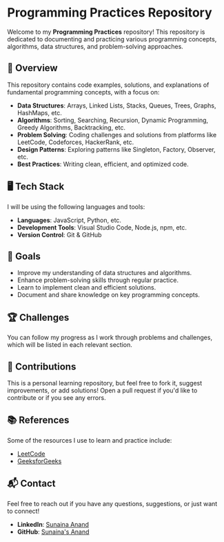 # Programming Practices Repository

Welcome to my **Programming Practices** repository! This repository is dedicated to documenting and practicing various programming concepts, algorithms, data structures, and problem-solving approaches.

## 📝 Overview

This repository contains code examples, solutions, and explanations of fundamental programming concepts, with a focus on:

- **Data Structures**: Arrays, Linked Lists, Stacks, Queues, Trees, Graphs, HashMaps, etc.
- **Algorithms**: Sorting, Searching, Recursion, Dynamic Programming, Greedy Algorithms, Backtracking, etc.
- **Problem Solving**: Coding challenges and solutions from platforms like LeetCode, Codeforces, HackerRank, etc.
- **Design Patterns**: Exploring patterns like Singleton, Factory, Observer, etc.
- **Best Practices**: Writing clean, efficient, and optimized code.
  
## 🖥️ Tech Stack

I will be using the following languages and tools:

- **Languages**: JavaScript, Python, etc.
- **Development Tools**: Visual Studio Code, Node.js, npm, etc.
- **Version Control**: Git & GitHub


## 🚀 Goals

- Improve my understanding of data structures and algorithms.
- Enhance problem-solving skills through regular practice.
- Learn to implement clean and efficient solutions.
- Document and share knowledge on key programming concepts.

## 🏆 Challenges

You can follow my progress as I work through problems and challenges, which will be listed in each relevant section.

## 🤝 Contributions

This is a personal learning repository, but feel free to fork it, suggest improvements, or add solutions! Open a pull request if you'd like to contribute or if you see any errors.

## 📚 References

Some of the resources I use to learn and practice include:

- [LeetCode](https://leetcode.com)
- [GeeksforGeeks](https://www.geeksforgeeks.org)

## 📬 Contact

Feel free to reach out if you have any questions, suggestions, or just want to connect!

- **LinkedIn**: [Sunaina Anand](https://www.linkedin.com/in/sunainaanand28)
- **GitHub**: [Sunaina's Anand](https://github.com/SunainaAnand28)
